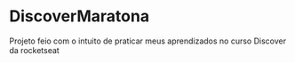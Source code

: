 # DiscoverMaratona
 Projeto feio com o intuito de praticar meus aprendizados no curso Discover da rocketseat
